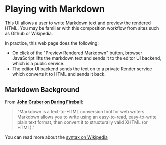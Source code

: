 # Playing with Markdown

This UI allows a user to write Markdown text and preview the rendered HTML.
You may be familiar with this composition workflow from sites such as Github or Wikipedia.

In practice, this web page does the following:

* On click of the "Preview Rendered Markdown" button, browser JavaScript lifts the markdown text and
sends it to the editor UI backend, which is a public service.
* The editor UI backend sends the text on to a private Render service which converts it to HTML and sends it back.

## Markdown Background

From **[John Gruber on Daring Fireball](https://daringfireball.net/projects/markdown/)**:

> "Markdown is a text-to-HTML conversion tool for web writers. Markdown allows
> you to write using an easy-to-read, easy-to-write plain text format, then
> convert it to structurally valid XHTML (or HTML)."

You can read more about the [syntax on Wikipedia](https://en.wikipedia.org/wiki/Markdown)